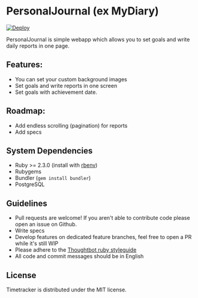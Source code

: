 # PersonalJournal (ex MyDiary)

[![Deploy](https://www.herokucdn.com/deploy/button.png)](https://heroku.com/deploy?template=https://github.com/ildarsafin/personal_journal)

PersonalJournal is simple webapp which allows you to set goals and write daily reports in one page.

Features:
---------
- You can set your custom background images
- Set goals and write reports in one screen
- Set goals with achievement date.

Roadmap:
---------
- Add endless scrolling (pagination) for reports
- Add specs

System Dependencies
-------------------

- Ruby >= 2.3.0 (install with [rbenv](https://github.com/sstephenson/rbenv))
- Rubygems
- Bundler (`gem install bundler`)
- PostgreSQL

Guidelines
----------
- Pull requests are welcome! If you aren't able to contribute code please open an issue on Github.
- Write specs
- Develop features on dedicated feature branches, feel free to open a PR while it's still WIP
- Please adhere to the [Thoughtbot ruby styleguide](https://github.com/thoughtbot/guides/tree/master/style#ruby)
- All code and commit messages should be in English

License
-------
Timetracker is distributed under the MIT license.

